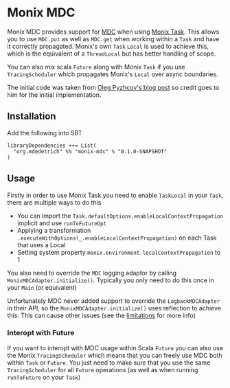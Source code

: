 # Monix MDC

Monix MDC provides support for [MDC](https://logback.qos.ch/manual/mdc.html)
when using [Monix Task](https://monix.io/). This allows you to use `MDC.put`
as well as `MDC.get` when working within a `Task` and have it correctly propagated.
Monix's own `Task` `Local` is used to achieve this, which is the equivalent of a `ThreadLocal`
but has better handling of scope.

You can also mix scala `Future` along with Monix `Task` if you use `TracingScheduler`
which propagates Monix's `Local` over async boundaries.

The initial code was taken from [Oleg Pyzhcov's blog post](https://olegpy.com/better-logging-monix-1/)
so credit goes to him for the initial implementation.

## Installation

Add the following into SBT

```
libraryDependencies ++= List(
  "org.mdedetrich" %% "monix-mdc" % "0.1.0-SNAPSHOT"
)
```

## Usage

Firstly in order to use Monix Task you need to enable `TaskLocal` in your
`Task`, there are multiple ways to do this

* You can import the `Task.defaultOptions.enableLocalContextPropagation` implicit and use `runToFutureOpt`
* Applying a transformation `.executeWithOptions(_.enableLocalContextPropagation)` on each Task that uses a Local
* Setting system property `monix.environment.localContextPropagation` to 1

You also need to override the `MDC` logging adaptor by calling `MonixMDCAdapter.initialize()`. Typically you
only need to do this once in your `Main` (or equivalent)

Unfortunately MDC never added support to override the `LogbackMDCAdapter` in their API, so the `MonixMDCAdapter.initialize()`
uses reflection to achieve this. This can cause other issues (see the [limitations](#limitations) for more info)

### Interopt with Future

If you want to interopt with MDC usage within Scala `Future` you can also use the
Monix `TracingScheduler` which means that you can freely use MDC both within `Task` or `Future`.
You just need to make sure that you use the same `TracingScheduler` for all `Future` operations
(as well as when running `runToFuture` on your `Task`)
